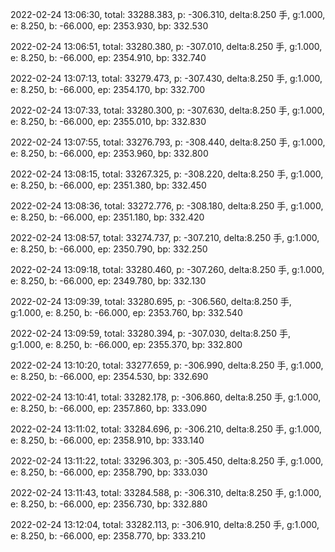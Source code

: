 2022-02-24 13:06:30, total: 33288.383, p: -306.310, delta:8.250 手, g:1.000, e: 8.250, b: -66.000, ep: 2353.930, bp: 332.530

2022-02-24 13:06:51, total: 33280.380, p: -307.010, delta:8.250 手, g:1.000, e: 8.250, b: -66.000, ep: 2354.910, bp: 332.740

2022-02-24 13:07:13, total: 33279.473, p: -307.430, delta:8.250 手, g:1.000, e: 8.250, b: -66.000, ep: 2354.170, bp: 332.700

2022-02-24 13:07:33, total: 33280.300, p: -307.630, delta:8.250 手, g:1.000, e: 8.250, b: -66.000, ep: 2355.010, bp: 332.830

2022-02-24 13:07:55, total: 33276.793, p: -308.440, delta:8.250 手, g:1.000, e: 8.250, b: -66.000, ep: 2353.960, bp: 332.800

2022-02-24 13:08:15, total: 33267.325, p: -308.220, delta:8.250 手, g:1.000, e: 8.250, b: -66.000, ep: 2351.380, bp: 332.450

2022-02-24 13:08:36, total: 33272.776, p: -308.180, delta:8.250 手, g:1.000, e: 8.250, b: -66.000, ep: 2351.180, bp: 332.420

2022-02-24 13:08:57, total: 33274.737, p: -307.210, delta:8.250 手, g:1.000, e: 8.250, b: -66.000, ep: 2350.790, bp: 332.250

2022-02-24 13:09:18, total: 33280.460, p: -307.260, delta:8.250 手, g:1.000, e: 8.250, b: -66.000, ep: 2349.780, bp: 332.130

2022-02-24 13:09:39, total: 33280.695, p: -306.560, delta:8.250 手, g:1.000, e: 8.250, b: -66.000, ep: 2353.760, bp: 332.540

2022-02-24 13:09:59, total: 33280.394, p: -307.030, delta:8.250 手, g:1.000, e: 8.250, b: -66.000, ep: 2355.370, bp: 332.800

2022-02-24 13:10:20, total: 33277.659, p: -306.990, delta:8.250 手, g:1.000, e: 8.250, b: -66.000, ep: 2354.530, bp: 332.690

2022-02-24 13:10:41, total: 33282.178, p: -306.860, delta:8.250 手, g:1.000, e: 8.250, b: -66.000, ep: 2357.860, bp: 333.090

2022-02-24 13:11:02, total: 33284.696, p: -306.210, delta:8.250 手, g:1.000, e: 8.250, b: -66.000, ep: 2358.910, bp: 333.140

2022-02-24 13:11:22, total: 33296.303, p: -305.450, delta:8.250 手, g:1.000, e: 8.250, b: -66.000, ep: 2358.790, bp: 333.030

2022-02-24 13:11:43, total: 33284.588, p: -306.310, delta:8.250 手, g:1.000, e: 8.250, b: -66.000, ep: 2356.730, bp: 332.880

2022-02-24 13:12:04, total: 33282.113, p: -306.910, delta:8.250 手, g:1.000, e: 8.250, b: -66.000, ep: 2358.770, bp: 333.210